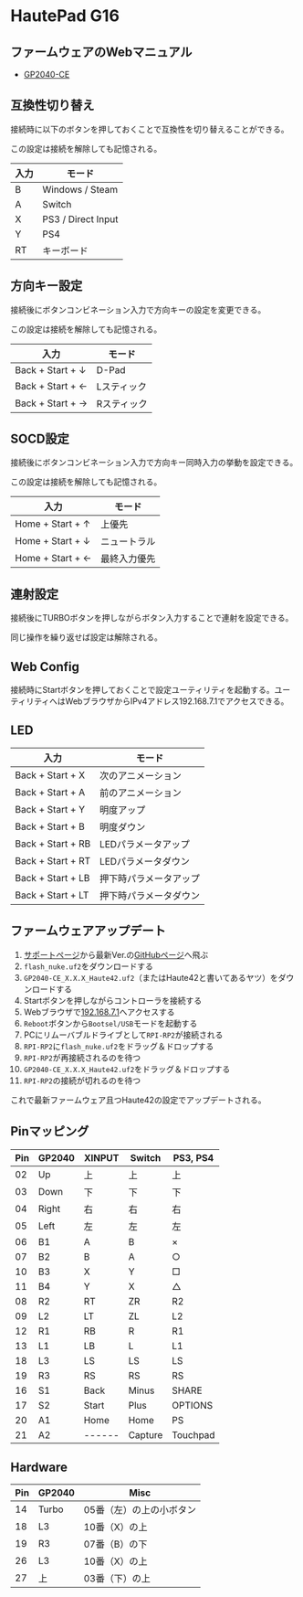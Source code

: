 # HautePad G16

## ファームウェアのWebマニュアル

- [GP2040-CE](https://gp2040-ce.info/)

## 互換性切り替え

接続時に以下のボタンを押しておくことで互換性を切り替えることができる。

この設定は接続を解除しても記憶される。

| 入力 | モード |
| --- | --- |
| B | Windows / Steam |
| A | Switch |
| X | PS3 / Direct Input |
| Y | PS4 |
| RT | キーボード |

## 方向キー設定

接続後にボタンコンビネーション入力で方向キーの設定を変更できる。

この設定は接続を解除しても記憶される。

| 入力 | モード |
| --- | --- |
| Back + Start + ↓ | D-Pad |
| Back + Start + ← | Lスティック |
| Back + Start + → | Rスティック |

## SOCD設定

接続後にボタンコンビネーション入力で方向キー同時入力の挙動を設定できる。

この設定は接続を解除しても記憶される。

| 入力 | モード |
| --- | --- |
| Home + Start + ↑ | 上優先 |
| Home + Start + ↓ | ニュートラル |
| Home + Start + ← | 最終入力優先 |

## 連射設定

接続後にTURBOボタンを押しながらボタン入力することで連射を設定できる。

同じ操作を繰り返せば設定は解除される。

## Web Config

接続時にStartボタンを押しておくことで設定ユーティリティを起動する。ユーティリティへはWebブラウザからIPv4アドレス192.168.7.1でアクセスできる。

## LED

| 入力 | モード |
| --- | --- |
| Back + Start + X | 次のアニメーション |
| Back + Start + A | 前のアニメーション |
| Back + Start + Y | 明度アップ |
| Back + Start + B | 明度ダウン |
| Back + Start + RB | LEDパラメータアップ |
| Back + Start + RT | LEDパラメータダウン |
| Back + Start + LB | 押下時パラメータアップ |
| Back + Start + LT | 押下時パラメータダウン |

## ファームウェアアップデート

1. [サポートページ](https://haute42.com/supports/)から最新Ver.の[GitHubページ](https://github.com/OpenStickCommunity/GP2040-CE/releases)へ飛ぶ
2. `flash_nuke.uf2`をダウンロードする
3. `GP2040-CE_X.X.X_Haute42.uf2`（またはHaute42と書いてあるヤツ）をダウンロードする
4. Startボタンを押しながらコントローラを接続する
5. Webブラウザで[192.168.7.1](http://192.168.7.1/)へアクセスする
6. `Reboot`ボタンから`Bootsel/USB`モードを起動する
7. PCにリムーバブルドライブとして`RPI-RP2`が接続される
8. `RPI-RP2`に`flash_nuke.uf2`をドラッグ＆ドロップする
9. `RPI-RP2`が再接続されるのを待つ
10. `GP2040-CE_X.X.X_Haute42.uf2`をドラッグ＆ドロップする
11. `RPI-RP2`の接続が切れるのを待つ

これで最新ファームウェア且つHaute42の設定でアップデートされる。

## Pinマッピング

| Pin | GP2040 | XINPUT | Switch | PS3, PS4 |
| --- | --- | --- | --- | --- |
| 02 | Up | 上 | 上 | 上 |
| 03 | Down | 下 | 下 | 下 |
| 04 | Right | 右 | 右 | 右 |
| 05 | Left | 左 | 左 | 左 |
| 06 | B1 | A | B | × |
| 07 | B2 | B | A | ○ |
| 10 | B3 | X | Y | □ |
| 11 | B4 | Y | X | △ |
| 08 | R2 | RT | ZR | R2 |
| 09 | L2 | LT | ZL | L2 |
| 12 | R1 | RB | R | R1 |
| 13 | L1 | LB | L | L1 |
| 18 | L3 | LS | LS | LS |
| 19 | R3 | RS | RS | RS |
| 16 | S1 | Back | Minus | SHARE |
| 17 | S2 | Start | Plus | OPTIONS |
| 20 | A1 | Home | Home | PS |
| 21 | A2 | ------ | Capture | Touchpad |

## Hardware

| Pin | GP2040 | Misc |
| --- | --- | --- |
| 14 | Turbo | 05番（左）の上の小ボタン |
| 18 | L3 | 10番（X）の上 |
| 19 | R3 | 07番（B）の下 |
| 26 | L3 | 10番（X）の上 |
| 27 | 上 | 03番（下）の上 |